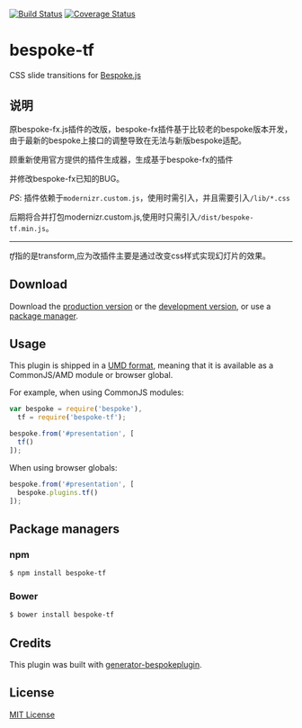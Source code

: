 [![Build Status](https://secure.travis-ci.org/huangxiangsai/bespoke-tf.png?branch=master)](https://travis-ci.org/huangxiangsai/bespoke-tf) [![Coverage Status](https://coveralls.io/repos/huangxiangsai/bespoke-tf/badge.png)](https://coveralls.io/r/huangxiangsai/bespoke-tf)

# bespoke-tf

CSS slide transitions for [Bespoke.js](http://markdalgleish.com/projects/bespoke.js)

## 说明

原bespoke-fx.js插件的改版，bespoke-fx插件基于比较老的bespoke版本开发，由于最新的bespoke上接口的调整导致在无法与新版bespoke适配。

顾重新使用官方提供的插件生成器，生成基于bespoke-fx的插件

并修改bespoke-fx已知的BUG。

*PS*: 插件依赖于`modernizr.custom.js`，使用时需引入，并且需要引入`/lib/*.css`

后期将合并打包modernizr.custom.js,使用时只需引入`/dist/bespoke-tf.min.js`。

---------

*tf*指的是transform,应为改插件主要是通过改变css样式实现幻灯片的效果。

## Download

Download the [production version][min] or the [development version][max], or use a [package manager](#package-managers).

[min]: https://raw.github.com/huangxiangsai/bespoke-tf/master/dist/bespoke-tf.min.js
[max]: https://raw.github.com/huangxiangsai/bespoke-tf/master/dist/bespoke-tf.js

## Usage

This plugin is shipped in a [UMD format](https://github.com/umdjs/umd), meaning that it is available as a CommonJS/AMD module or browser global.

For example, when using CommonJS modules:

```js
var bespoke = require('bespoke'),
  tf = require('bespoke-tf');

bespoke.from('#presentation', [
  tf()
]);
```

When using browser globals:

```js
bespoke.from('#presentation', [
  bespoke.plugins.tf()
]);
```

## Package managers

### npm

```bash
$ npm install bespoke-tf
```

### Bower

```bash
$ bower install bespoke-tf
```

## Credits

This plugin was built with [generator-bespokeplugin](https://github.com/markdalgleish/generator-bespokeplugin).

## License

[MIT License](http://en.wikipedia.org/wiki/MIT_License)
